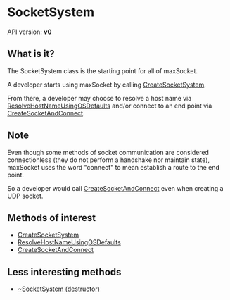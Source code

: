 # SocketSystem

API version: [**v0**](../v0.md)

## What is it?

The SocketSystem class is the starting point for all of maxSocket.

A developer starts using maxSocket by calling [CreateSocketSystem](SocketSystem_CreateSocketSystem.md).

From there, a developer may choose to resolve a host name via [ResolveHostNameUsingOSDefaults](SocketSystem_ResolveHostNameUsingOSDefaults.md) and/or
connect to an end point via [CreateSocketAndConnect](SocketSystem_CreateSocketAndConnect.md).

## Note

Even though some methods of socket communication are considered connectionless (they do not perform a handshake nor maintain state), maxSocket uses the word "connect" to mean establish a route to the end point.

So a developer would call [CreateSocketAndConnect](SocketSystem_CreateSocketAndConnect.md) even when creating a UDP socket.

## Methods of interest

* [CreateSocketSystem](SocketSystem_CreateSocketSystem.md)
* [ResolveHostNameUsingOSDefaults](SocketSystem_ResolveHostNameUsingOSDefaults.md)
* [CreateSocketAndConnect](SocketSystem_CreateSocketAndConnect.md)

## Less interesting methods

* [~SocketSystem (destructor)](SocketSystem_dtor.md)
